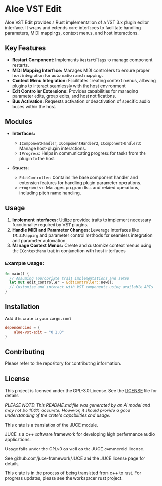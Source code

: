 # Aloe VST Edit

Aloe VST Edit provides a Rust implementation of a VST 3.x plugin editor interface. It wraps and extends core interfaces to facilitate handling parameters, MIDI mappings, context menus, and host interactions.

## Key Features
- **Restart Component:** Implements `RestartFlags` to manage component restarts.
- **MIDI Mapping Interface:** Manages MIDI controllers to ensure proper host integration for automation and mapping.
- **Context Menu Integration:** Facilitates creating context menus, allowing plugins to interact seamlessly with the host environment.
- **Edit Controller Extensions:** Provides capabilities for managing parameter edits, group edits, and host notifications.
- **Bus Activation:** Requests activation or deactivation of specific audio buses within the host.

## Modules
- **Interfaces:** 
  - `IComponentHandler`, `IComponentHandler2`, `IComponentHandler3`: Manage host-plugin interactions.
  - `IProgress`: Helps in communicating progress for tasks from the plugin to the host.

- **Structs:** 
  - `EditController`: Contains the base component handler and extension features for handling plugin parameter operations.
  - `ProgramList`: Manages program lists and related operations, including pitch name handling.

## Usage
1. **Implement Interfaces:** Utilize provided traits to implement necessary functionality required by VST plugins.
2. **Handle MIDI and Parameter Changes:** Leverage interfaces like `IMidiMapping` and parameter control methods for seamless integration and parameter automation.
3. **Manage Context Menus:** Create and customize context menus using the `IContextMenu` trait in conjunction with host interfaces.

### Example Usage:
```rust
fn main() {
  // Assuming appropriate trait implementations and setup
  let mut edit_controller = EditController::new();
  // Customize and interact with VST components using available APIs
}
```

## Installation
Add this crate to your `Cargo.toml`:
```toml
dependencies = {
    aloe-vst-edit = "0.1.0"
}
```

## Contributing
Please refer to the repository for contributing information.

## License
This project is licensed under the GPL-3.0 License. See the [LICENSE](https://github.com/klebs6/aloe-rs/blob/main/LICENSE) file for details.

*PLEASE NOTE: This README.md file was generated by an AI model and may not be 100% accurate. However, it should provide a good understanding of the crate's capabilities and usage.*

This crate is a translation of the JUCE module.

JUCE is a c++ software framework for developing high performance audio applications.

Usage falls under the GPLv3 as well as the JUCE commercial license.

See github.com/juce-framework/JUCE and the JUCE license page for details.

This crate is in the process of being translated from c++ to rust. For progress updates, please see the workspacer rust project. 
